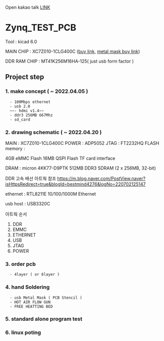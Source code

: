 Open kakao talk [LINK](https://open.kakao.com/o/gl8sklo)
# Zynq_TEST_PCB

Tool : kicad 6.0

  MAIN CHIP : XC7Z010-1CLG400C ([buy link](https://ko.aliexpress.com/item/4000052820744.html?gatewayAdapt=glo2kor&spm=a2g0o.order_list.0.0.21ef140fnMWK8L),  [metal mask buy link](https://ko.aliexpress.com/item/1005003821741873.html?gatewayAdapt=glo2kor&spm=a2g0o.order_list.0.0.21ef140fnMWK8L))

  DDR RAM CHIP : MT41K256M16HA-125( just usb form factor )
  
  
  
## Project step

### 1. make concept ( ~ 2022.04.05 )

      - 100Mbps ethernet
      - usb 2.0
      ~~- hdmi v1.4~~ 
      - ddr3 256MB 667Mhz
      - sd_card
      
### 2. drawing schematic ( ~ 2022.04.20 )

MAIN : XC7Z010-1CLG400C
POWER : ADP5052
JTAG : FT2232HQ
FLASH memory : 

4GB eMMC Flash
16MB QSPI Flash
TF card interface


DRAM : micron 4KK77-D9PTK
512MB DDR3 SDRAM (2 x 256MB, 32-bit)

DDR 고속 배선 아트웍 참조
https://m.blog.naver.com/PostView.naver?isHttpsRedirect=true&blogId=bestmind4276&logNo=220702125147

ethernet : RTL8211E
10/100/1000M Ethernet


usb host : USB3320C

아트웍 순서

1. DDR
2. EMMC
3. ETHERNET
4. USB
5. JTAG 
6. POWER



### 3. order pcb 

      - 4layer ( or 6layer )
      
### 4. hand Soldering

      - usb Metal Mask ( PCB Stencil )
      - HOT AIR FLOW GUN
      - FREE HEATTING BED
      
### 5. standard alone program test

### 6. linux poting
